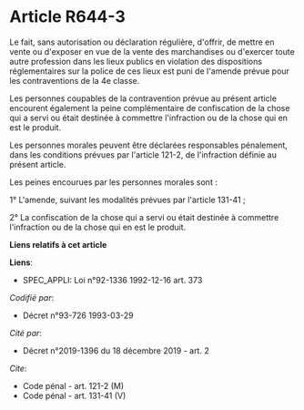 # Article R644-3

Le fait, sans autorisation ou déclaration régulière, d'offrir, de mettre en vente ou d'exposer en vue de la vente des
marchandises ou d'exercer toute autre profession dans les lieux publics en violation des dispositions réglementaires sur la
police de ces lieux est puni de l'amende prévue pour les contraventions de la 4e classe.

Les personnes coupables de la contravention prévue au présent article encourent également la peine complémentaire de
confiscation de la chose qui a servi ou était destinée à commettre l'infraction ou de la chose qui en est le produit.

Les personnes morales peuvent être déclarées responsables pénalement, dans les conditions prévues par l'article 121-2, de
l'infraction définie au présent article.

Les peines encourues par les personnes morales sont :

1° L'amende, suivant les modalités prévues par l'article 131-41 ;

2° La confiscation de la chose qui a servi ou était destinée à commettre l'infraction ou de la chose qui en est le produit.

**Liens relatifs à cet article**

**Liens**:

  - SPEC_APPLI: Loi n°92-1336 1992-12-16 art. 373

_Codifié par_:

  - Décret n°93-726 1993-03-29

_Cité par_:

  - Décret n°2019-1396 du 18 décembre 2019 - art. 2

_Cite_:

  - Code pénal - art. 121-2 (M)
  - Code pénal - art. 131-41 (V)
